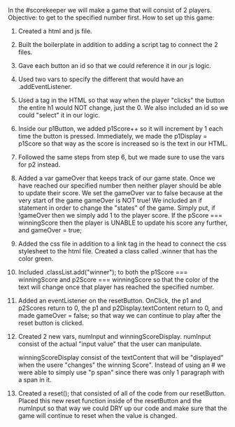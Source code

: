 In the #scorekeeper we will make a game that will consist of 2 players.
Objective: to get to the specified number first.
How to set up this game:
1) Created a html and js file.
2) Built the boilerplate in addition to adding a script tag to connect the 2 files.
3) Gave each button an id so that we could reference it in our js logic.
4) Used two vars to specify the different <buttons> that would have an .addEventListener.

5) Used a <span> tag in the HTML so that way when the player "clicks" the button the entire h1 would NOT change, just the 0.  We also included an id so we could "select" it in our logic.

6) Inside our p1Button, we added p1Score++ so it will increment by 1 each time the button is pressed.  Immediately, we made the p1Display = p1Score so that way as the score is increased so is the text in our HTML.

7) Followed the same steps from step 6, but we made sure to use the vars for p2 instead.

8) Added a var gameOver that keeps track of our game state. Once we have reached our specified number then neither player should be able to update their score.
    We set the gameOver var to false because at the very start of the game gameOver is NOT true!
    We included an if statement in order to change the "states" of the game. Simply put, if !gameOver then we simply add 1 to the player score.  If the pScore === winningScore then the player is UNABLE to update his score any further, and gameOver = true;

9) Added the css file in addition to a link tag in the head to connect the css stylesheet to the html file.
    Created a class called .winner that has the color green.

10) Included .classList.add("winner"); to both the p1Score === winningScore and p2Score === winningScore so that the color of the text will change once that player has reached the specified number.

11) Added an eventListener on the resetButton.
    OnClick, the p1 and p2Scores return to 0, the p1 and p2Display.textContent return to 0, and made gameOver = false; so that way we can continue to play after the reset button is clicked.

12) Created 2 new vars, numInput and winningScoreDisplay.
    numInput consist of the actual "input value" that the user can manipulate.

    winningScoreDisplay consist of the textContent that will be "displayed" when the usere "changes" the winning Score".  Instead of using an # we were able to simply use "p span" since there was only 1 paragraph with a span in it.

13) Created a reset(); that consisted of all of the code from our resetButton.  
    Placed this new reset function inside of the resetButton and the numInput so that way we could DRY up our code and make sure that the game will continue to reset when the value is changed.